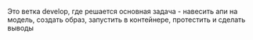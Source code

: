 Это ветка develop, где решается основная задача - навесить апи на модель, создать образ, запустить в контейнере, протестить и сделать выводы
